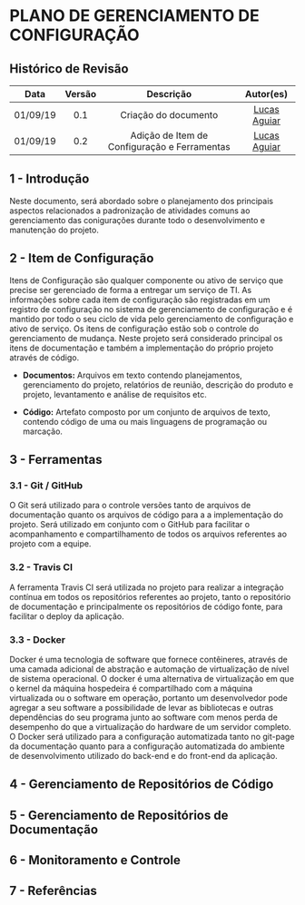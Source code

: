 # PLANO DE GERENCIAMENTO DE CONFIGURAÇÃO

## Histórico de Revisão

|   Data   | Versão |       Descrição       |                 Autor(es)                  |
| :------: | :----: | :-------------------: | :----------------------------------------: |
| 01/09/19 | 0.1 | Criação do documento | [Lucas Aguiar](https://github.com/Ridersk) |
| 01/09/19 | 0.2 | Adição de Item de Configuração e Ferramentas | [Lucas Aguiar](https://github.com/Ridersk) |

## 1 - Introdução

Neste documento, será abordado sobre o planejamento dos principais aspectos relacionados a padronização de atividades comuns ao gerenciamento das conigurações durante todo o desenvolvimento e manutenção do projeto.

## 2 - Item de Configuração

Itens de Configuração são qualquer componente ou ativo de serviço que precise ser gerenciado de forma a entregar um serviço de TI. As informações sobre cada item de configuração são registradas em um registro de configuração no sistema de gerenciamento de configuração e é mantido por todo o seu ciclo de vida pelo gerenciamento de configuração e ativo de serviço. Os itens de configuração estão sob o controle do gerenciamento de mudança. Neste projeto será considerado principal os itens de documentação e também a implementação do próprio projeto através de código.

* **Documentos:** Arquivos em texto contendo planejamentos, gerenciamento do projeto, relatórios de reunião, descrição do produto e projeto, levantamento e análise de requisitos etc.

* **Código:** Artefato composto por um conjunto de arquivos de texto, contendo código de uma ou mais linguagens de programação ou marcação.

## 3 - Ferramentas

### 3.1 - Git / GitHub

O Git será utilizado para o controle versões tanto de arquivos de documentação quanto os arquivos de código para a a implementação do projeto. Será utilizado em conjunto com o GitHub para facilitar o acompanhamento e compartilhamento de todos os arquivos referentes ao projeto com a equipe.

### 3.2 - Travis CI

A ferramenta Travis CI será utilizada no projeto para realizar a integração contínua em todos os repositórios referentes ao projeto, tanto o repositório de documentação e principalmente os repositórios de código fonte, para facilitar o deploy da aplicação.

### 3.3 - Docker

Docker é uma tecnologia de software que fornece contêineres, através de  uma camada adicional de abstração e automação de virtualização de nível de sistema operacional. O docker é uma alternativa de virtualização em que o kernel da máquina hospedeira é compartilhado com a máquina virtualizada ou o software em operação, portanto um desenvolvedor pode agregar a seu software a possibilidade de levar as bibliotecas e outras dependências do seu programa junto ao software com menos perda de desempenho do que a virtualização do hardware de um servidor completo.
O Docker será utilizado para a configuração automatizada tanto no git-page da documentação quanto para a configuração automatizada do ambiente de desenvolvimento utilizado do back-end e do front-end da aplicação.

## 4 - Gerenciamento de Repositórios de Código

## 5 - Gerenciamento de Repositórios de Documentação

## 6 - Monitoramento e Controle

## 7 - Referências

[^1]: https://github.com/fga-eps-mds/2017.1-PlataformaJogosUnB/wiki/Plano-de-Gerenciamento-de-Configura%C3%A7%C3%A3o-de-Software
[^2]: https://github.com/fga-eps-mds/2017.2-QueroCultura/wiki/Plano-de-Gerenciamento-de-Configura%C3%A7%C3%A3o
